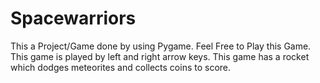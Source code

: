 # Spacewarriors 
This a Project/Game done by using Pygame.
Feel Free to Play this Game.
This game is played by left and right arrow keys.
This game has a rocket which dodges meteorites and collects coins to score.
